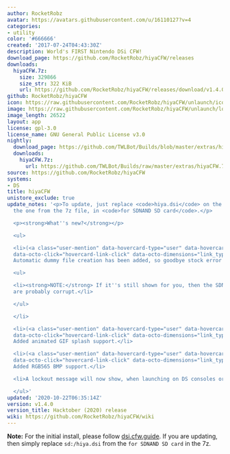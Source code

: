 ```yaml
---
author: RocketRobz
avatar: https://avatars.githubusercontent.com/u/16110127?v=4
categories:
- utility
color: '#666666'
created: '2017-07-24T04:43:30Z'
description: World's FIRST Nintendo DSi CFW!
download_page: https://github.com/RocketRobz/hiyaCFW/releases
downloads:
  hiyaCFW.7z:
    size: 329866
    size_str: 322 KiB
    url: https://github.com/RocketRobz/hiyaCFW/releases/download/v1.4.0/hiyaCFW.7z
github: RocketRobz/hiyaCFW
icon: https://raw.githubusercontent.com/RocketRobz/hiyaCFW/unlaunch/icon.bmp
image: https://raw.githubusercontent.com/RocketRobz/hiyaCFW/unlaunch/logo/logo.png
image_length: 26522
layout: app
license: gpl-3.0
license_name: GNU General Public License v3.0
nightly:
  download_page: https://github.com/TWLBot/Builds/blob/master/extras/hiyaCFW.7z
  downloads:
    hiyaCFW.7z:
      url: https://github.com/TWLBot/Builds/raw/master/extras/hiyaCFW.7z
source: https://github.com/RocketRobz/hiyaCFW
systems:
- DS
title: hiyaCFW
unistore_exclude: true
update_notes: '<p>To update, just replace <code>hiya.dsi</code> on the SD root, with
  the one from the 7z file, in <code>for SDNAND SD card</code>.</p>

  <p><strong>What''s new?</strong></p>

  <ul>

  <li>(<a class="user-mention" data-hovercard-type="user" data-hovercard-url="/users/Epicpkmn11/hovercard"
  data-octo-click="hovercard-link-click" data-octo-dimensions="link_type:self" href="https://github.com/Epicpkmn11">@Epicpkmn11</a>)
  Automatic dummy file creation has been added, so goodbye stock error screen!

  <ul>

  <li><strong>NOTE:</strong> If it''s still shown for you, then the SDNAND contents
  are probably corrupt.</li>

  </ul>

  </li>

  <li>(<a class="user-mention" data-hovercard-type="user" data-hovercard-url="/users/Epicpkmn11/hovercard"
  data-octo-click="hovercard-link-click" data-octo-dimensions="link_type:self" href="https://github.com/Epicpkmn11">@Epicpkmn11</a>)
  Added animated GIF splash support.</li>

  <li>(<a class="user-mention" data-hovercard-type="user" data-hovercard-url="/users/Epicpkmn11/hovercard"
  data-octo-click="hovercard-link-click" data-octo-dimensions="link_type:self" href="https://github.com/Epicpkmn11">@Epicpkmn11</a>)
  Added RGB565 BMP support.</li>

  <li>A lockout message will now show, when launching on DS consoles or in DS mode.</li>

  </ul>'
updated: '2020-10-22T06:35:14Z'
version: v1.4.0
version_title: Hacktober (2020) release
wiki: https://github.com/RocketRobz/hiyaCFW/wiki
---
```

**Note:** For the initial install, please follow [dsi.cfw.guide](https://dsi.cfw.guide). If you are updating, then simply replace `sd:/hiya.dsi` from the `for SDNAND SD card` in the 7z.